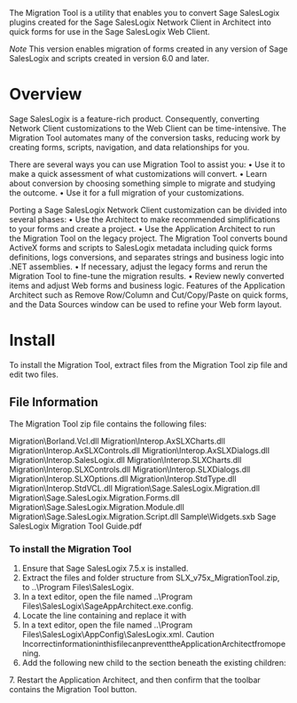 The Migration Tool is a utility that enables you to convert Sage SalesLogix plugins created for the Sage SalesLogix Network Client in Architect into quick forms for use in the Sage SalesLogix Web Client.

*Note*	This version enables migration of forms created in any version of Sage SalesLogix and scripts created in version 6.0 and later.

Overview
========
Sage SalesLogix is a feature-rich product. Consequently, converting Network Client customizations to the Web Client can be time-intensive. The Migration Tool automates many of the conversion tasks, reducing work by creating forms, scripts, navigation, and data relationships for you.

There are several ways you can use Migration Tool to assist you:
•	Use it to make a quick assessment of what customizations will convert.
•	Learn about conversion by choosing something simple to migrate and studying the outcome.
•	Use it for a full migration of your customizations.

Porting a Sage SalesLogix Network Client customization can be divided into several phases:
•	Use the Architect to make recommended simplifications to your forms and create a project.
•	Use the Application Architect to run the Migration Tool on the legacy project. The Migration Tool converts bound ActiveX forms and scripts to SalesLogix metadata including quick forms definitions, logs conversions, and separates strings and business logic into .NET assemblies.
•	If necessary, adjust the legacy forms and rerun the Migration Tool to fine-tune the migration results.
•	Review newly converted items and adjust Web forms and business logic. Features of the Application Architect such as Remove Row/Column and Cut/Copy/Paste on quick forms, and the Data Sources window can be used to refine your Web form layout.

Install
=======
To install the Migration Tool, extract files from the Migration Tool zip file and edit two files.

File Information
------------------
The Migration Tool zip file contains the following files:

Migration\Borland.Vcl.dll
Migration\Interop.AxSLXCharts.dll
Migration\Interop.AxSLXControls.dll 
Migration\Interop.AxSLXDialogs.dll 
Migration\Interop.SalesLogix.dll
Migration\Interop.SLXCharts.dll 
Migration\Interop.SLXControls.dll 
Migration\Interop.SLXDialogs.dll 
Migration\Interop.SLXOptions.dll 
Migration\Interop.StdType.dll 
Migration\Interop.StdVCL.dll 
Migration\Sage.SalesLogix.Migration.dll 
Migration\Sage.SalesLogix.Migration.Forms.dll 
Migration\Sage.SalesLogix.Migration.Module.dll 
Migration\Sage.SalesLogix.Migration.Script.dll 
Sample\Widgets.sxb
Sage SalesLogix Migration Tool Guide.pdf

### To install the Migration Tool

1.	Ensure that Sage SalesLogix 7.5.x is installed.
2.	Extract the files and folder structure from SLX_v75x_MigrationTool.zip, to ..\Program Files\SalesLogix.
3.	In a text editor, open the file named ..\Program Files\SalesLogix\SageAppArchitect.exe.config.
4.	Locate the line containing <probing privatePath="Platform;SupportFiles"/> and replace it with <probing privatePath="Platform;SupportFiles;Migration"/>
5.	In a text editor, open the file named ..\Program Files\SalesLogix\AppConfig\SalesLogix.xml.
Caution IncorrectinformationinthisfilecanpreventtheApplicationArchitectfromopening.
6.	Add the following new <Include> child to the <Modules> section beneath the existing children:
<Include ModuleName= "Sage.SalesLogix.Migration.Module.MigrationModule,Sage.SalesLogix.Migration.Module"/>
7.	Restart the Application Architect, and then confirm that the toolbar contains the Migration Tool button.